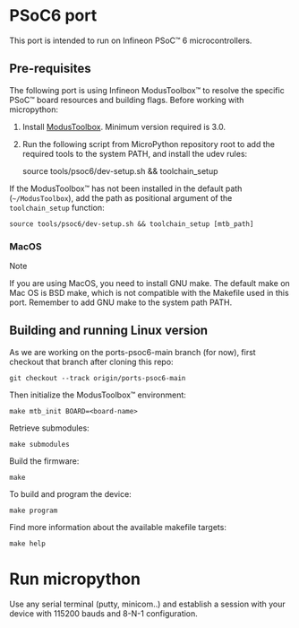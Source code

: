 # PSoC6 port

This port is intended to run on Infineon PSoC™ 6 microcontrollers.

## Pre-requisites
 
The following port is using Infineon ModusToolbox™ to resolve the specific PSoC™ board resources and building flags. Before working with micropython:

1. Install [ModusToolbox](https://softwaretools.infineon.com/tools/com.ifx.tb.tool.modustoolbox?_ga=2.77665684.1651703860.1718094141-10754106.1710937391). Minimum version required is 3.0.

2. Run the following script from MicroPython repository root to add the required tools to the system PATH, and install the udev rules:

    source tools/psoc6/dev-setup.sh && toolchain_setup

If the ModusToolbox™ has not been installed in the default path (`~/ModusToolbox`), add the path as positional argument of the `toolchain_setup` function:

    source tools/psoc6/dev-setup.sh && toolchain_setup [mtb_path]

### MacOS

> [!NOTE]  
> If you are using MacOS, you need to install GNU make. The default make on Mac OS is BSD make, which is not compatible with the Makefile used in this port. Remember to add GNU make to the system path PATH.

## Building and running Linux version

As we are working on the ports-psoc6-main branch (for now), first checkout that branch after cloning this repo:

    git checkout --track origin/ports-psoc6-main

Then initialize the ModusToolbox™ environment: 

    make mtb_init BOARD=<board-name>

Retrieve submodules:

    make submodules
    
Build the firmware:

    make 

To build and program the device:

    make program

Find more information about the available makefile targets:

    make help


# Run micropython

Use any serial terminal (putty, minicom..) and establish a session with your device with 115200 bauds and 8-N-1 configuration. 
